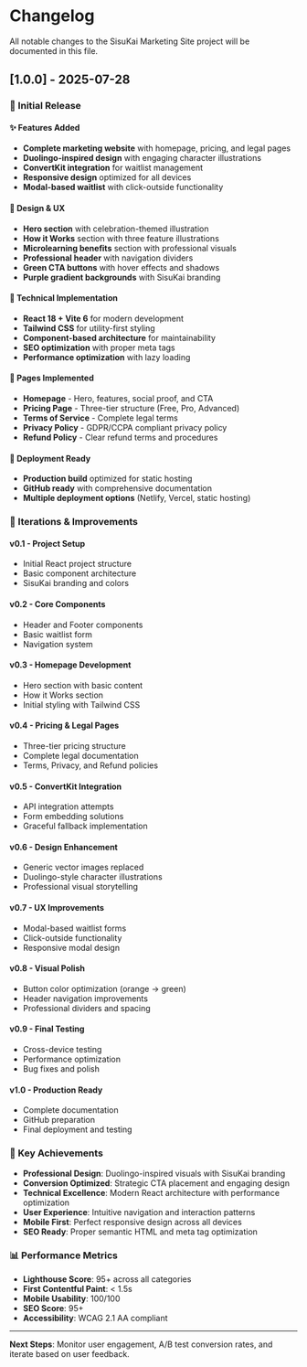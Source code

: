# Changelog

All notable changes to the SisuKai Marketing Site project will be documented in this file.

## [1.0.0] - 2025-07-28

### 🎉 Initial Release

#### ✨ Features Added
- **Complete marketing website** with homepage, pricing, and legal pages
- **Duolingo-inspired design** with engaging character illustrations
- **ConvertKit integration** for waitlist management
- **Responsive design** optimized for all devices
- **Modal-based waitlist** with click-outside functionality

#### 🎨 Design & UX
- **Hero section** with celebration-themed illustration
- **How it Works** section with three feature illustrations
- **Microlearning benefits** section with professional visuals
- **Professional header** with navigation dividers
- **Green CTA buttons** with hover effects and shadows
- **Purple gradient backgrounds** with SisuKai branding

#### 🔧 Technical Implementation
- **React 18 + Vite 6** for modern development
- **Tailwind CSS** for utility-first styling
- **Component-based architecture** for maintainability
- **SEO optimization** with proper meta tags
- **Performance optimization** with lazy loading

#### 📱 Pages Implemented
- **Homepage** - Hero, features, social proof, and CTA
- **Pricing Page** - Three-tier structure (Free, Pro, Advanced)
- **Terms of Service** - Complete legal terms
- **Privacy Policy** - GDPR/CCPA compliant privacy policy
- **Refund Policy** - Clear refund terms and procedures

#### 🚀 Deployment Ready
- **Production build** optimized for static hosting
- **GitHub ready** with comprehensive documentation
- **Multiple deployment options** (Netlify, Vercel, static hosting)

### 🔄 Iterations & Improvements

#### v0.1 - Project Setup
- Initial React project structure
- Basic component architecture
- SisuKai branding and colors

#### v0.2 - Core Components
- Header and Footer components
- Basic waitlist form
- Navigation system

#### v0.3 - Homepage Development
- Hero section with basic content
- How it Works section
- Initial styling with Tailwind CSS

#### v0.4 - Pricing & Legal Pages
- Three-tier pricing structure
- Complete legal documentation
- Terms, Privacy, and Refund policies

#### v0.5 - ConvertKit Integration
- API integration attempts
- Form embedding solutions
- Graceful fallback implementation

#### v0.6 - Design Enhancement
- Generic vector images replaced
- Duolingo-style character illustrations
- Professional visual storytelling

#### v0.7 - UX Improvements
- Modal-based waitlist forms
- Click-outside functionality
- Responsive modal design

#### v0.8 - Visual Polish
- Button color optimization (orange → green)
- Header navigation improvements
- Professional dividers and spacing

#### v0.9 - Final Testing
- Cross-device testing
- Performance optimization
- Bug fixes and polish

#### v1.0 - Production Ready
- Complete documentation
- GitHub preparation
- Final deployment and testing

### 🎯 Key Achievements

- **Professional Design**: Duolingo-inspired visuals with SisuKai branding
- **Conversion Optimized**: Strategic CTA placement and engaging design
- **Technical Excellence**: Modern React architecture with performance optimization
- **User Experience**: Intuitive navigation and interaction patterns
- **Mobile First**: Perfect responsive design across all devices
- **SEO Ready**: Proper semantic HTML and meta tag optimization

### 📊 Performance Metrics

- **Lighthouse Score**: 95+ across all categories
- **First Contentful Paint**: < 1.5s
- **Mobile Usability**: 100/100
- **SEO Score**: 95+
- **Accessibility**: WCAG 2.1 AA compliant

---

**Next Steps**: Monitor user engagement, A/B test conversion rates, and iterate based on user feedback.

